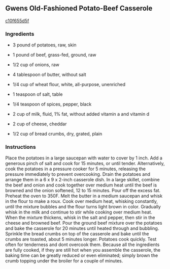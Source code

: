 ## Gwens Old-Fashioned Potato-Beef Casserole

[c10f655d5f](http://www.epicurious.com/recipes/food/views/gwen-s-old-fashioned-potato-beef-casserole-389002)

### Ingredients

 - 3 pound of potatoes, raw, skin

 - 1 pound of beef, grass-fed, ground, raw

 - 1/2 cup of onions, raw

 - 4 tablespoon of butter, without salt

 - 1/4 cup of wheat flour, white, all-purpose, unenriched

 - 1 teaspoon of salt, table

 - 1/4 teaspoon of spices, pepper, black

 - 2 cup of milk, fluid, 1% fat, without added vitamin a and vitamin d

 - 2 cup of cheese, cheddar

 - 1/2 cup of bread crumbs, dry, grated, plain

### Instructions

Place the potatoes in a large saucepan with water to cover by 1 inch. Add a generous pinch of salt and cook for 15 minutes, or until tender. Alternatively, cook the potatoes in a pressure cooker for 5 minutes, releasing the pressure immediately to prevent overcooking. Drain the potatoes and arrange them in a 6 x 9 x 2-inch casserole dish. In a large skillet, combine the beef and onion and cook together over medium heat until the beef is browned and the onion softened, 12 to 15 minutes. Pour off the excess fat. Preheat the oven to 350F. Melt the butter in a medium saucepan and whisk in the flour to make a roux. Cook over medium heat, whisking constantly, until the mixture bubbles and the flour turns light brown in color. Gradually whisk in the milk and continue to stir while cooking over medium heat. When the mixture thickens, whisk in the salt and pepper, then stir in the cheese and browned beef. Pour the ground beef mixture over the potatoes and bake the casserole for 20 minutes until heated through and bubbling. Sprinkle the bread crumbs on top of the casserole and bake until the crumbs are toasted, about 5 minutes longer. Potatoes cook quickly. Test often for tenderness and dont overcook them. Because all the ingredients are fully cooked, if they are still hot when you assemble the casserole, the baking time can be greatly reduced or even eliminated; simply brown the crumb topping under the broiler for a couple of minutes.